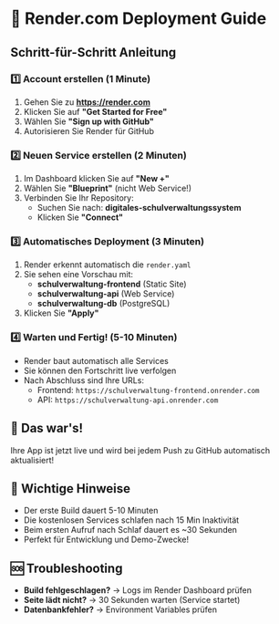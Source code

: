 # 🚀 Render.com Deployment Guide

## Schritt-für-Schritt Anleitung

### 1️⃣ Account erstellen (1 Minute)
1. Gehen Sie zu **https://render.com**
2. Klicken Sie auf **"Get Started for Free"**
3. Wählen Sie **"Sign up with GitHub"**
4. Autorisieren Sie Render für GitHub

### 2️⃣ Neuen Service erstellen (2 Minuten)
1. Im Dashboard klicken Sie auf **"New +"**
2. Wählen Sie **"Blueprint"** (nicht Web Service!)
3. Verbinden Sie Ihr Repository:
   - Suchen Sie nach: **digitales-schulverwaltungssystem**
   - Klicken Sie **"Connect"**

### 3️⃣ Automatisches Deployment (3 Minuten)
1. Render erkennt automatisch die `render.yaml`
2. Sie sehen eine Vorschau mit:
   - **schulverwaltung-frontend** (Static Site)
   - **schulverwaltung-api** (Web Service)
   - **schulverwaltung-db** (PostgreSQL)
3. Klicken Sie **"Apply"**

### 4️⃣ Warten und Fertig! (5-10 Minuten)
- Render baut automatisch alle Services
- Sie können den Fortschritt live verfolgen
- Nach Abschluss sind Ihre URLs:
  - Frontend: `https://schulverwaltung-frontend.onrender.com`
  - API: `https://schulverwaltung-api.onrender.com`

## 🎉 Das war's!

Ihre App ist jetzt live und wird bei jedem Push zu GitHub automatisch aktualisiert!

## 📝 Wichtige Hinweise
- Der erste Build dauert 5-10 Minuten
- Die kostenlosen Services schlafen nach 15 Min Inaktivität
- Beim ersten Aufruf nach Schlaf dauert es ~30 Sekunden
- Perfekt für Entwicklung und Demo-Zwecke!

## 🆘 Troubleshooting
- **Build fehlgeschlagen?** → Logs im Render Dashboard prüfen
- **Seite lädt nicht?** → 30 Sekunden warten (Service startet)
- **Datenbankfehler?** → Environment Variables prüfen
